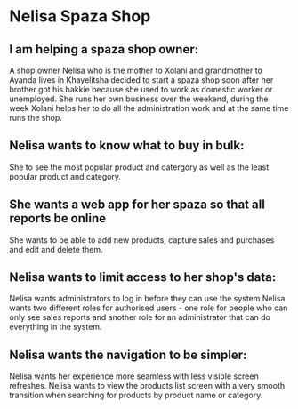 # Nelisa Spaza Shop

## I am helping a spaza shop owner:

A shop owner Nelisa who is the mother to Xolani and grandmother to Ayanda lives in Khayelitsha decided to start a spaza shop soon after her brother got his bakkie because she used to work as domestic worker or unemployed. She runs her own business over the weekend, during the week Xolani helps her to do all the administration work and at the same time runs the shop.

## Nelisa wants to know what to buy in bulk: 
She to see the most popular product and catergory as well as the least popular product and category.

## She wants a web app for her spaza so that all reports be online

She wants to be able to add new products, capture sales and purchases and edit and delete them.

## Nelisa wants to limit access to her shop's data: 
Nelisa wants administrators to log in before they can use the system
Nelisa wants two different roles for authorised users - one role for people who can only see sales reports and another role for an administrator that can do everything in the system.

## Nelisa wants the navigation to be simpler: 
Nelisa wants her experience more seamless with less visible screen refreshes.
Nelisa wants to view the products list screen with a very smooth transition when searching for products by product name or category.



